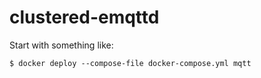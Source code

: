 # clustered-emqttd

Start with something like:
```shell
$ docker deploy --compose-file docker-compose.yml mqtt
```